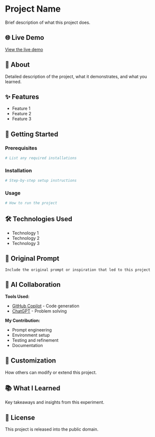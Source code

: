 # Project Name

Brief description of what this project does.

## 🌐 Live Demo

[View the live demo](link-to-demo)

## 🎯 About

Detailed description of the project, what it demonstrates, and what you learned.

## ✨ Features

- Feature 1
- Feature 2
- Feature 3

## 🚀 Getting Started

### Prerequisites
```bash
# List any required installations
```

### Installation
```bash
# Step-by-step setup instructions
```

### Usage
```bash
# How to run the project
```

## 🛠 Technologies Used

- Technology 1
- Technology 2
- Technology 3

## 📝 Original Prompt

```
Include the original prompt or inspiration that led to this project
```

## 🤖 AI Collaboration

**Tools Used:**
- [GitHub Copilot](https://github.com/features/copilot) - Code generation
- [ChatGPT](https://openai.com/chatgpt) - Problem solving

**My Contribution:**
- Prompt engineering
- Environment setup
- Testing and refinement
- Documentation

## 🎨 Customization

How others can modify or extend this project.

## 📚 What I Learned

Key takeaways and insights from this experiment.

## 📜 License

This project is released into the public domain.
